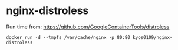 # nginx-distroless
Run time from:
<https://github.com/GoogleContainerTools/distroless>

```
docker run -d --tmpfs /var/cache/nginx -p 80:80 kyos0109/nginx-distroless
```

